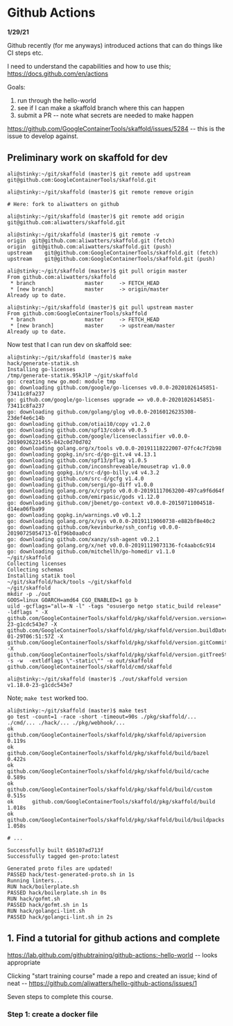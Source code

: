 # Github Actions

**1/29/21**

Github recently (for me anyways) introduced actions that can do things like CI steps etc.

I need to understand the capabilities and how to use this; https://docs.github.com/en/actions

Goals:

1. run through the hello-world
2. see if I can make a skaffold branch where this can happen
3. submit a PR -- note what secrets are needed to make happen

https://github.com/GoogleContainerTools/skaffold/issues/5284 -- this is the issue to develop against.

## Preliminary work on skaffold for dev

```
ali@stinky:~/git/skaffold (master)$ git remote add upstream git@github.com:GoogleContainerTools/skaffold.git

ali@stinky:~/git/skaffold (master)$ git remote remove origin

# Here: fork to aliwatters on github

ali@stinky:~/git/skaffold (master)$ git remote add origin git@github.com:aliwatters/skaffold.git

ali@stinky:~/git/skaffold (master)$ git remote -v
origin	git@github.com:aliwatters/skaffold.git (fetch)
origin	git@github.com:aliwatters/skaffold.git (push)
upstream	git@github.com:GoogleContainerTools/skaffold.git (fetch)
upstream	git@github.com:GoogleContainerTools/skaffold.git (push)

ali@stinky:~/git/skaffold (master)$ git pull origin master
From github.com:aliwatters/skaffold
 * branch                master     -> FETCH_HEAD
 * [new branch]          master     -> origin/master
Already up to date.

ali@stinky:~/git/skaffold (master)$ git pull upstream master
From github.com:GoogleContainerTools/skaffold
 * branch                master     -> FETCH_HEAD
 * [new branch]          master     -> upstream/master
Already up to date.
```

Now test that I can run dev on skaffold see:

```
ali@stinky:~/git/skaffold (master)$ make
hack/generate-statik.sh
Installing go-licenses
/tmp/generate-statik.95kJlP ~/git/skaffold
go: creating new go.mod: module tmp
go: downloading github.com/google/go-licenses v0.0.0-20201026145851-73411c8fa237
go: github.com/google/go-licenses upgrade => v0.0.0-20201026145851-73411c8fa237
go: downloading github.com/golang/glog v0.0.0-20160126235308-23def4e6c14b
go: downloading github.com/otiai10/copy v1.2.0
go: downloading github.com/spf13/cobra v0.0.5
go: downloading github.com/google/licenseclassifier v0.0.0-20190926221455-842c0d70d702
go: downloading golang.org/x/tools v0.0.0-20191118222007-07fc4c7f2b98
go: downloading gopkg.in/src-d/go-git.v4 v4.13.1
go: downloading github.com/spf13/pflag v1.0.5
go: downloading github.com/inconshreveable/mousetrap v1.0.0
go: downloading gopkg.in/src-d/go-billy.v4 v4.3.2
go: downloading github.com/src-d/gcfg v1.4.0
go: downloading github.com/sergi/go-diff v1.0.0
go: downloading golang.org/x/crypto v0.0.0-20191117063200-497ca9f6d64f
go: downloading github.com/emirpasic/gods v1.12.0
go: downloading github.com/jbenet/go-context v0.0.0-20150711004518-d14ea06fba99
go: downloading gopkg.in/warnings.v0 v0.1.2
go: downloading golang.org/x/sys v0.0.0-20191119060738-e882bf8e40c2
go: downloading github.com/kevinburke/ssh_config v0.0.0-20190725054713-01f96b0aa0cd
go: downloading github.com/xanzy/ssh-agent v0.2.1
go: downloading golang.org/x/net v0.0.0-20191119073136-fc4aabc6c914
go: downloading github.com/mitchellh/go-homedir v1.1.0
~/git/skaffold
Collecting licenses
Collecting schemas
Installing statik tool
~/git/skaffold/hack/tools ~/git/skaffold
~/git/skaffold
mkdir -p ./out
GOOS=linux GOARCH=amd64 CGO_ENABLED=1 go b
uild -gcflags="all=-N -l" -tags "osusergo netgo static_build release" -ldflags " -X github.com/GoogleContainerTools/skaffold/pkg/skaffold/version.version=v1.18.0-23-g1cdc543e7 -X github.com/GoogleContainerTools/skaffold/pkg/skaffold/version.buildDate=2021-01-29T06:51:57Z -X github.com/GoogleContainerTools/skaffold/pkg/skaffold/version.gitCommit=1cdc543e71d8cfb73adeaec0d46a7906e956e1be -X github.com/GoogleContainerTools/skaffold/pkg/skaffold/version.gitTreeState=clean -s -w  -extldflags \"-static\"" -o out/skaffold github.com/GoogleContainerTools/skaffold/cmd/skaffold

ali@stinky:~/git/skaffold (master)$ ./out/skaffold version
v1.18.0-23-g1cdc543e7
```

Note; `make test` worked too.

```
ali@stinky:~/git/skaffold (master)$ make test
go test -count=1 -race -short -timeout=90s ./pkg/skaffold/... ./cmd/... ./hack/... ./pkg/webhook/...
ok  	github.com/GoogleContainerTools/skaffold/pkg/skaffold/apiversion	0.119s
ok  	github.com/GoogleContainerTools/skaffold/pkg/skaffold/build/bazel	0.422s
ok  	github.com/GoogleContainerTools/skaffold/pkg/skaffold/build/cache	0.589s
ok  	github.com/GoogleContainerTools/skaffold/pkg/skaffold/build/custom	0.515s
ok  	github.com/GoogleContainerTools/skaffold/pkg/skaffold/build	1.018s
ok  	github.com/GoogleContainerTools/skaffold/pkg/skaffold/build/buildpacks	1.058s

# ...

Successfully built 6b5107ad713f
Successfully tagged gen-proto:latest

Generated proto files are updated!
PASSED hack/test-generated-proto.sh in 1s
Running linters...
RUN hack/boilerplate.sh
PASSED hack/boilerplate.sh in 0s
RUN hack/gofmt.sh
PASSED hack/gofmt.sh in 1s
RUN hack/golangci-lint.sh
PASSED hack/golangci-lint.sh in 2s

```

## 1. Find a tutorial for github actions and complete

https://lab.github.com/githubtraining/github-actions:-hello-world -- looks appropriate

Clicking "start training course" made a repo and created an issue; kind of neat -- https://github.com/aliwatters/hello-github-actions/issues/1

Seven steps to complete this course.

### Step 1: create a docker file
